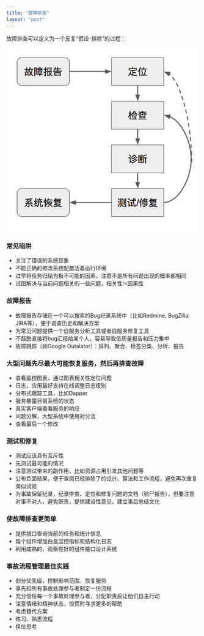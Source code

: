 ```yaml
---
title: "故障排查"
layout: "post"
---
```


故障排查可以定义为一个反复“假设-排除”的过程：

![](diagnose.png)

### 常见陷阱

* 关注了错误的系统现象
* 不能正确的修改系统配置活着运行环境
* 过早将任务归结为极不可能的因素，注意不是所有问题出现的概率都相同
* 试图解决与当前问题相关的一些问题，相关性!=因果性

### 故障报告

* 故障报告存储在一个可以搜索的Bug纪录系统中（比如Redmine, BugZilla, JIRA等），便于调查历史和解决方案
* 为常见问题提供一个自服务分析工具或者自服务修复工具
* 不鼓励直接将bug汇报给某个人，容易导致低质量报告和压力集中
* 故障跟踪（如Google Outalator）：排列、聚合、标签分类、分析、报告

### **大型问题先尽最大可能恢复服务，然后再排查故障**

* 查看监控图表，通过图表相关性定位问题
* 日志，应用最好支持在线调整日志级别
* 分布式跟踪工具，比如Dapper
* 服务暴露目前系统的状态
* 真实客户端查看服务的响应
* 问题分解，大型系统中使用对分法
* 查看最后一个修改

### 测试和修复

* 测试应该具有互斥性
* 先测试最可能的情况
* 注意测试带来的副作用，比如资源占用引发其他问题等
* 公布负面结果，便于查阅已经排除了的设计、算法和工作流程，避免再次重复类似试验
* 为事故保留纪录，纪录排查、定位和修复问题的文档（验尸报告），但要注意对事不对人，避免职责，提供建设性意见，建立事后总结文化

### 使故障排查更简单

* 提供接口查询当前的任务和统计信息
* 每个组件增加白盒监控指标和结构化日志
* 利用成熟的、观察性好的组件接口设计系统

### 事故流程管理最佳实践

* 划分优先级，控制影响范围，恢复服务
* 事先和所有事故处理参与者制定一份流程
* 充分信任每一个事故处理参与者，分配职责后让他们自主行动
* 注意情绪和精神状态，惊慌时寻求更多的帮助
* 考虑替代方案
* 练习、熟悉流程
* 换位思考
